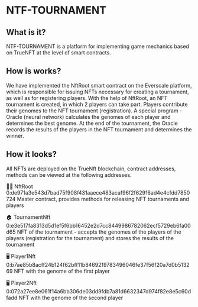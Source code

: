 # NTF-TOURNAMENT

<h2>What is it?</h2>
  NTF-TOURNAMENT is a platform for implementing game mechanics based on TrueNFT at the level of smart contracts.
  
<h2>How is works?</h2>
  We have implemented the NftRoot smart contract on the Everscale platform, which is responsible for issuing NFTs necessary for creating a tournament, as well as for registering players.
  With the help of NftRoot, an NFT tournament is created, in which 2 players can take part.
Players contribute their genomes to the NFT tournament (registration). A special program - Oracle (neural network) calculates the genomes of each player and determines the best genome.
  At the end of the tournament, the Oracle records the results of the players in the NFT tournament and determines the winner.

<h2>How it looks?</h2>
  All NFTs are deployed on the TrueNft blockchain, contract addresses, methods can be viewed at the following addresses.
    
👩‍🚀 NftRoot
0:de971a3e543d7bad75f908f431aaece483acaf96f2f62916ad4e4cfdd7850724
Master contract, provides methods for releasing NFT tournaments and players

🏠 TournamentNft
0:e3e517fa8313d5d1ef5f6bb16452e2d7cc8449986782062ecf5729eb6fa00d65
NFT of the tournament - accepts the genomes of the players of the players (registration for the tournament) and stores the results of the tournament

🖥 Player1Nft
0:b7ae85b8acff24b124f62bff11b8469219783496046fe37f56f20a7d0b513269
NFT with the genome of the first player
  
🖥 Player2Nft
0:072a27ee8e061f14a6bb306de03dd9fdb7a81d6632347d974f82e8e5c60dfadd
NFT with the genome of the second player
